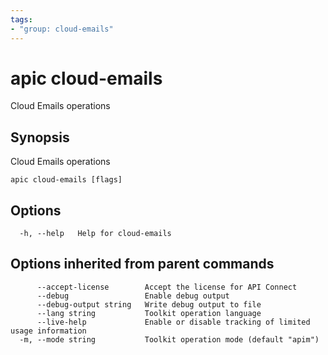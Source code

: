 ```yaml
---
tags:
- "group: cloud-emails"
---
```

# apic cloud-emails

Cloud Emails operations

## Synopsis

Cloud Emails operations

```
apic cloud-emails [flags]
```

## Options

```
  -h, --help   Help for cloud-emails
```

## Options inherited from parent commands

```
      --accept-license        Accept the license for API Connect
      --debug                 Enable debug output
      --debug-output string   Write debug output to file
      --lang string           Toolkit operation language
      --live-help             Enable or disable tracking of limited usage information
  -m, --mode string           Toolkit operation mode (default "apim")
```
